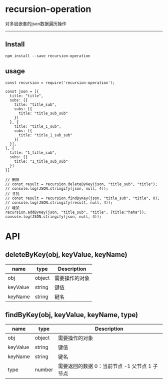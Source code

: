
# recursion-operation

对多层嵌套的json数据遍历操作

---

## Install

```console
npm install --save recursion-operation
```

## usage
```
const recursion = require('recursion-operation');

const json = [{
  title: "title",
  subs: [{
    title: "title_sub",
    subs: [{
      title: "title_sub_sub"
    }]
  }, {
    title: "title_1_sub",
    subs: [{
      title: "title_1_sub_sub"
    }]
  }],
}, {
  title: "1_title_sub",
  subs: [{
    title: "1_title_sub_sub"
  }]
}]

// 删除
// const result = recursion.deleteByKey(json, "title_sub", "title");
// console.log(JSON.stringify(json, null, 4));
// 寻找
// const result = recursion.findByKey(json, "title_sub", "title", 0);
// console.log(JSON.stringify(result, null, 4));
// 增加
recursion.addByKey(json, "title_sub", "title", {title:"haha"});
console.log(JSON.stringify(json, null, 4));
```

# API
## deleteByKey(obj, keyValue, keyName)

name | type |  Description  
-|-|-
obj | object | 需要操作的对象 |
keyValue | string | 键值 |
keyName | string | 键名 |

## findByKey(obj, keyValue, keyName, type)

name | type |  Description  
-|-|-
obj | object | 需要操作的对象 |
keyValue | string | 键值 |
keyName | string | 键名 |
type | number | 需要返回的数据 0：当前节点 -1 父节点 1 子节点